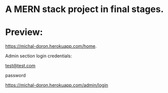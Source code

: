 # A MERN stack project in final stages.
# Preview:
https://michal-doron.herokuapp.com/home.

Admin section login credentials:

test@test.com

password

https://michal-doron.herokuapp.com/admin/login
